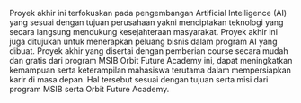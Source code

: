 Proyek akhir ini terfokuskan pada pengembangan Artificial Intelligence (AI) yang sesuai dengan tujuan perusahaan yakni menciptakan teknologi yang secara langsung mendukung kesejahteraan masyarakat. Proyek akhir ini juga ditujukan untuk menerapkan peluang bisnis dalam program AI yang dibuat. Proyek akhir yang disertai dengan pemberian course secara mudah dan gratis dari program MSIB Orbit Future Academy ini, dapat meningkatkan kemampuan serta keterampilan mahasiswa terutama dalam mempersiapkan karir di masa depan. Hal tersebut sesuai dengan tujuan serta misi dari program MSIB serta Orbit Future Academy. 
